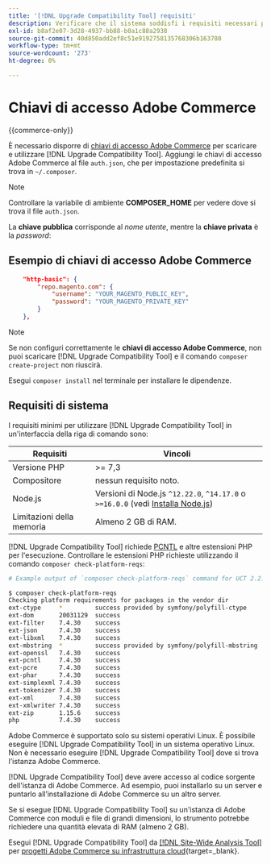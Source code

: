 ```yaml
---
title: '[!DNL Upgrade Compatibility Tool] requisiti'
description: Verificare che il sistema soddisfi i requisiti necessari per eseguire  [!DNL Upgrade Compatibility Tool]  in un'interfaccia della riga di comando per il progetto Adobe Commerce.
exl-id: b8af2e07-3d28-4937-bb88-b0a1c88a2938
source-git-commit: 40d850add2ef8c51e9192758135768306b163780
workflow-type: tm+mt
source-wordcount: '273'
ht-degree: 0%

---
```


# Chiavi di accesso Adobe Commerce

{{commerce-only}}

È necessario disporre di [chiavi di accesso Adobe Commerce](https://developer.adobe.com/commerce/marketplace/guides/sellers/profile-information/#access-keys) per scaricare e utilizzare [!DNL Upgrade Compatibility Tool]. Aggiungi le chiavi di accesso Adobe Commerce al file `auth.json`, che per impostazione predefinita si trova in `~/.composer`.

>[!NOTE]
>
>Controllare la variabile di ambiente **COMPOSER_HOME** per vedere dove si trova il file `auth.json`.

La **chiave pubblica** corrisponde al _nome utente_, mentre la **chiave privata** è la _password_:

## Esempio di chiavi di accesso Adobe Commerce

```json
    "http-basic": {
        "repo.magento.com": {
            "username": "YOUR_MAGENTO_PUBLIC_KEY",
            "password": "YOUR_MAGENTO_PRIVATE_KEY"
        }
    },
```

>[!NOTE]
>
> Se non configuri correttamente le **chiavi di accesso Adobe Commerce**, non puoi scaricare [!DNL Upgrade Compatibility Tool] e il comando `composer create-project` non riuscirà.

Esegui `composer install` nel terminale per installare le dipendenze.

## Requisiti di sistema

I requisiti minimi per utilizzare [!DNL Upgrade Compatibility Tool] in un&#39;interfaccia della riga di comando sono:

| **Requisiti** | **Vincoli** |
|----------------|-----------------|
| Versione PHP | >= 7,3 |
| Compositore | nessun requisito noto. |
| Node.js | Versioni di Node.js `^12.22.0`, `^14.17.0` o `>=16.0.0` (vedi [Installa Node.js](https://nodejs.org/en/learn/getting-started/how-to-install-nodejs)) |
| Limitazioni della memoria | Almeno 2 GB di RAM. |

[!DNL Upgrade Compatibility Tool] richiede [PCNTL](https://www.php.net/manual/en/book.pcntl.php) e altre estensioni PHP per l&#39;esecuzione. Controllare le estensioni PHP richieste utilizzando il comando `composer check-platform-reqs`:

```bash
# Example output of `composer check-platform-reqs` command for UCT 2.2.6 and PHP 7.4:

$ composer check-platform-reqs
Checking platform requirements for packages in the vendor dir
ext-ctype     *         success provided by symfony/polyfill-ctype
ext-dom       20031129  success
ext-filter    7.4.30    success
ext-json      7.4.30    success
ext-libxml    7.4.30    success
ext-mbstring  *         success provided by symfony/polyfill-mbstring
ext-openssl   7.4.30    success
ext-pcntl     7.4.30    success
ext-pcre      7.4.30    success
ext-phar      7.4.30    success
ext-simplexml 7.4.30    success
ext-tokenizer 7.4.30    success
ext-xml       7.4.30    success
ext-xmlwriter 7.4.30    success
ext-zip       1.15.6    success
php           7.4.30    success
```

Adobe Commerce è supportato solo su sistemi operativi Linux. È possibile eseguire [!DNL Upgrade Compatibility Tool] in un sistema operativo Linux. Non è necessario eseguire [!DNL Upgrade Compatibility Tool] dove si trova l&#39;istanza Adobe Commerce.

[!DNL Upgrade Compatibility Tool] deve avere accesso al codice sorgente dell&#39;istanza di Adobe Commerce. Ad esempio, puoi installarlo su un server e puntarlo all’installazione di Adobe Commerce su un altro server.

Se si esegue [!DNL Upgrade Compatibility Tool] su un&#39;istanza di Adobe Commerce con moduli e file di grandi dimensioni, lo strumento potrebbe richiedere una quantità elevata di RAM (almeno 2 GB).

Esegui [!DNL Upgrade Compatibility Tool] da [[!DNL Site-Wide Analysis Tool]](https://experienceleague.adobe.com/docs/commerce-operations/upgrade-guide/upgrade-compatibility-tool/use-upgrade-compatibility-tool/integrate-analysis-tool.html?lang=it) per [progetti Adobe Commerce su infrastruttura cloud](https://experienceleague.adobe.com/docs/commerce-cloud-service/user-guide/project/overview.html?lang=it){target=_blank}.
